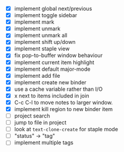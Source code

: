 - [X] implement global next/previous
- [X] implement toggle sidebar
- [X] implement mark
- [X] implement unmark
- [X] implement unmark all
- [X] implement shift up/down
- [X] implement staple view
- [X] fix pop-to-buffer window behaviour
- [X] implement current item highlight
- [X] implement default major-mode
- [X] implement add file
- [X] implement create new binder
- [X] use a cache variable rather than I/O
- [X] x next to items included in join
- [X] C-c C-l to move notes to larger window.
- [X] implement kill region to new binder item
- [ ] project search
- [ ] jump to file in project
- [ ] look at `text-clone-create` for staple mode
- [ ] "status" -> "tag"
- [ ] implement multiple tags
